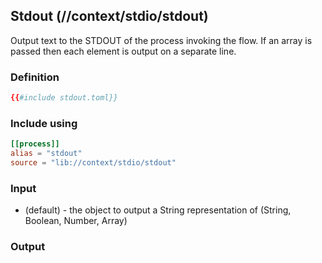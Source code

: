 ## Stdout (//context/stdio/stdout)
Output text to the STDOUT of the process invoking the flow. If an array is passed then each element
is output on a separate line.

### Definition
```toml
{{#include stdout.toml}}
```

### Include using
```toml
[[process]]
alias = "stdout"
source = "lib://context/stdio/stdout"
```

### Input
* (default) - the object to output a String representation of (String, Boolean, Number, Array)

### Output